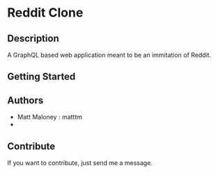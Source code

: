 # Reddit Clone

## Description
A GraphQL based web application meant to be an immitation of Reddit.

## Getting Started

## Authors
- Matt Maloney : matttm
- 
## Contribute
If you want to contribute, just send me a message.
